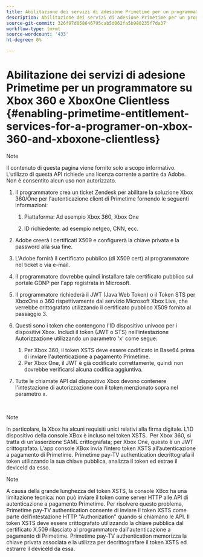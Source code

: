 ```yaml
---
title: Abilitazione dei servizi di adesione Primetime per un programmatore su Xbox 360 e XboxOne Clientless
description: Abilitazione dei servizi di adesione Primetime per un programmatore su Xbox 360 e XboxOne Clientless
source-git-commit: 326f97d058646795cab5d062fa5b980235f7da37
workflow-type: tm+mt
source-wordcount: '433'
ht-degree: 0%

---
```



# Abilitazione dei servizi di adesione Primetime per un programmatore su Xbox 360 e XboxOne Clientless {#enabling-primetime-entitlement-services-for-a-programer-on-xbox-360-and-xboxone-clientless}

>[!NOTE]
>
>Il contenuto di questa pagina viene fornito solo a scopo informativo. L’utilizzo di questa API richiede una licenza corrente a partire da Adobe. Non è consentito alcun uso non autorizzato.




1. Il programmatore crea un ticket Zendesk per abilitare la soluzione Xbox 360/One per l&#39;autenticazione client di Primetime fornendo le seguenti informazioni:

   1. Piattaforma: Ad esempio Xbox 360, Xbox One

   1. ID richiedente: ad esempio netgeo, CNN, ecc.

1. Adobe creerà i certificati X509 e configurerà la chiave privata e la password alla sua fine.

1. L&#39;Adobe fornirà il certificato pubblico (di X509 cert) al programmatore nel ticket o via e-mail.

1. Il programmatore dovrebbe quindi installare tale certificato pubblico sul portale GDNP per l&#39;app registrata in Microsoft.

1. Il programmatore richiederà il JWT (Java Web Token) o il Token STS per XboxOne o 360 rispettivamente dal servizio Microsoft Xbox Live, che verrebbe crittografato utilizzando il certificato pubblico X509 fornito al passaggio 3.

1. Questi sono i token che contengono l&#39;ID dispositivo univoco per i dispositivi Xbox. Includi il token (JWT o STS) nell’intestazione Autorizzazione utilizzando un parametro &#39;x&#39; come segue:

   1. Per Xbox 360, il token XSTS deve essere codificato in Base64 prima di inviare l&#39;autenticazione a pagamento Primetime.
   1. Per Xbox One, il JWT è già codificato correttamente, quindi non dovrebbe verificarsi alcuna codifica aggiuntiva. 

1. Tutte le chiamate API dal dispositivo Xbox devono contenere l&#39;intestazione di autorizzazione con il token menzionato sopra nel parametro x.

 

>[!NOTE]
>
>In particolare, la Xbox ha alcuni requisiti unici relativi alla firma digitale. L’ID dispositivo della console XBox è incluso nel token XSTS.  Per Xbox 360, si tratta di un&#39;asserzione SAML crittografata; per Xbox One, questo è un JWT crittografato. L’app console XBox invia l’intero token XSTS all’autenticazione a pagamento di Primetime. Primetime pay-TV authentication decrittografa il token utilizzando la sua chiave pubblica, analizza il token ed estrae il deviceId da esso.

>[!NOTE]
>
>A causa della grande lunghezza del token XSTS, la console XBox ha una limitazione tecnica: non può inviare il token come server HTTP alle API di autenticazione a pagamento Primetime. Per risolvere questo problema, Primetime pay-TV authentication consente di inviare il token XSTS come parte dell’intestazione HTTP &quot;Authorization&quot; quando si chiamano le API. Il token XSTS deve essere crittografato utilizzando la chiave pubblica dal certificato X.509 rilasciato al programmatore dall&#39;autenticazione a pagamento di Primetime. Primetime pay-TV authentication memorizza la chiave privata associata e la utilizza per decrittografare il token XSTS ed estrarre il deviceId da essa.  


